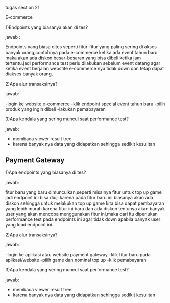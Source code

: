 tugas section 21

E-commerce

1)Endpoints yang biasanya akan di tes?

jawab :

Endpoints yang biasa dites seperti fitur-fitur yang paling sering di akses banyak orang,contohnya pada e-commerce
ketika ada event tahun baru maka akan ada diskon besar-besaran yang bisa dibeli ketika jam tertentu.jadi performance
test perlu dilakukan sebelum event datang agar ketika event berjalan webstite e-commerce nya tidak down dan
tetap dapat diakses banyak orang.

2)Apa alur transaksinya?

jawab:

-login ke website e-commerce
-klik endpoint special event tahun baru 
-pilih produk yang ingin dibeli
-lakukan pemabayaran

3)Apa kendala yang sering muncul saat performance test?

jawab:

- membaca viewer result tree
- karena banyak nya data yang didapatkan sehingga sedikit kesulitan



## Payment Gateway
1)Apa endpoints yang biasanya di tes?

jawab:

fitur baru yang baru dimunculkan,seperti misalnya fitur untuk top up game jadi endpoint ini bisa diuji.karena
pada fitur baru ini biasanya akan ada diskon sehingga untuk melakukan top up game kita bisa dapat pembayaran 
yang lebih murah.karena fitur ini baru dan ada diskon tentunya akan banyak user yang akan mencoba menggunakan
fitur ini,maka dari itu diperlukan performance test pada endpoints ini agar tidak down apabila banyak user yang
load endpoint ini.

2)Apa alur transaksinya?

jawab:

-login ke aplikasi atau website payment gateway
-klik fitur baru pada aplikasi/website
-pilih game dan nominal top up 
-klik pemabayaran

3)Apa kendala yang sering muncul saat performance test?

jawab:

- membaca viewer result tree
- karena banyak nya data yang didapatkan sehingga sedikit kesulitan